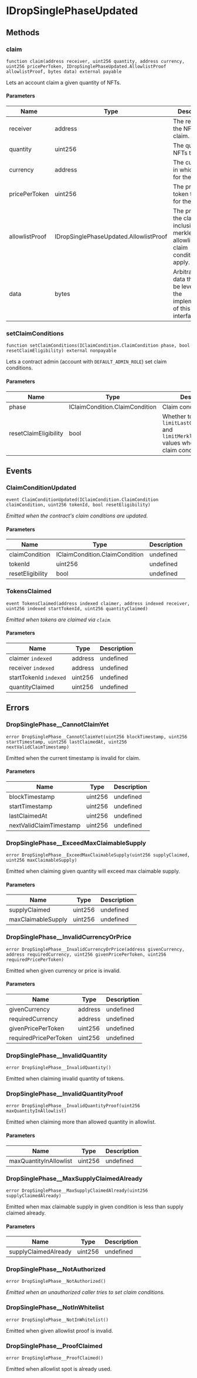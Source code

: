 # IDropSinglePhaseUpdated









## Methods

### claim

```solidity
function claim(address receiver, uint256 quantity, address currency, uint256 pricePerToken, IDropSinglePhaseUpdated.AllowlistProof allowlistProof, bytes data) external payable
```

Lets an account claim a given quantity of NFTs.



#### Parameters

| Name | Type | Description |
|---|---|---|
| receiver | address | The receiver of the NFTs to claim.
| quantity | uint256 | The quantity of NFTs to claim.
| currency | address | The currency in which to pay for the claim.
| pricePerToken | uint256 | The price per token to pay for the claim.
| allowlistProof | IDropSinglePhaseUpdated.AllowlistProof | The proof of the claimer&#39;s inclusion in the merkle root allowlist                                        of the claim conditions that apply.
| data | bytes | Arbitrary bytes data that can be leveraged in the implementation of this interface.   

### setClaimConditions

```solidity
function setClaimConditions(IClaimCondition.ClaimCondition phase, bool resetClaimEligibility) external nonpayable
```

Lets a contract admin (account with `DEFAULT_ADMIN_ROLE`) set claim conditions.



#### Parameters

| Name | Type | Description |
|---|---|---|
| phase | IClaimCondition.ClaimCondition | Claim condition to set.
| resetClaimEligibility | bool | Whether to reset `limitLastClaimTimestamp` and                               `limitMerkleProofClaim` values when setting new                               claim condition.



## Events

### ClaimConditionUpdated

```solidity
event ClaimConditionUpdated(IClaimCondition.ClaimCondition claimCondition, uint256 tokenId, bool resetEligibility)
```



*Emitted when the contract&#39;s claim conditions are updated.*

#### Parameters

| Name | Type | Description |
|---|---|---|
| claimCondition  | IClaimCondition.ClaimCondition | undefined |
| tokenId  | uint256 | undefined |
| resetEligibility  | bool | undefined |

### TokensClaimed

```solidity
event TokensClaimed(address indexed claimer, address indexed receiver, uint256 indexed startTokenId, uint256 quantityClaimed)
```



*Emitted when tokens are claimed via `claim`.*

#### Parameters

| Name | Type | Description |
|---|---|---|
| claimer `indexed` | address | undefined |
| receiver `indexed` | address | undefined |
| startTokenId `indexed` | uint256 | undefined |
| quantityClaimed  | uint256 | undefined |



## Errors

### DropSinglePhase__CannotClaimYet

```solidity
error DropSinglePhase__CannotClaimYet(uint256 blockTimestamp, uint256 startTimestamp, uint256 lastClaimedAt, uint256 nextValidClaimTimestamp)
```

Emitted when the current timestamp is invalid for claim.



#### Parameters

| Name | Type | Description |
|---|---|---|
| blockTimestamp | uint256 | undefined |
| startTimestamp | uint256 | undefined |
| lastClaimedAt | uint256 | undefined |
| nextValidClaimTimestamp | uint256 | undefined |

### DropSinglePhase__ExceedMaxClaimableSupply

```solidity
error DropSinglePhase__ExceedMaxClaimableSupply(uint256 supplyClaimed, uint256 maxClaimableSupply)
```

Emitted when claiming given quantity will exceed max claimable supply.



#### Parameters

| Name | Type | Description |
|---|---|---|
| supplyClaimed | uint256 | undefined |
| maxClaimableSupply | uint256 | undefined |

### DropSinglePhase__InvalidCurrencyOrPrice

```solidity
error DropSinglePhase__InvalidCurrencyOrPrice(address givenCurrency, address requiredCurrency, uint256 givenPricePerToken, uint256 requiredPricePerToken)
```

Emitted when given currency or price is invalid.



#### Parameters

| Name | Type | Description |
|---|---|---|
| givenCurrency | address | undefined |
| requiredCurrency | address | undefined |
| givenPricePerToken | uint256 | undefined |
| requiredPricePerToken | uint256 | undefined |

### DropSinglePhase__InvalidQuantity

```solidity
error DropSinglePhase__InvalidQuantity()
```

Emitted when claiming invalid quantity of tokens.




### DropSinglePhase__InvalidQuantityProof

```solidity
error DropSinglePhase__InvalidQuantityProof(uint256 maxQuantityInAllowlist)
```

Emitted when claiming more than allowed quantity in allowlist.



#### Parameters

| Name | Type | Description |
|---|---|---|
| maxQuantityInAllowlist | uint256 | undefined |

### DropSinglePhase__MaxSupplyClaimedAlready

```solidity
error DropSinglePhase__MaxSupplyClaimedAlready(uint256 supplyClaimedAlready)
```

Emitted when max claimable supply in given condition is less than supply claimed already.



#### Parameters

| Name | Type | Description |
|---|---|---|
| supplyClaimedAlready | uint256 | undefined |

### DropSinglePhase__NotAuthorized

```solidity
error DropSinglePhase__NotAuthorized()
```



*Emitted when an unauthorized caller tries to set claim conditions.*


### DropSinglePhase__NotInWhitelist

```solidity
error DropSinglePhase__NotInWhitelist()
```

Emitted when given allowlist proof is invalid.




### DropSinglePhase__ProofClaimed

```solidity
error DropSinglePhase__ProofClaimed()
```

Emitted when allowlist spot is already used.





